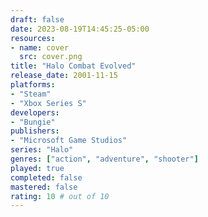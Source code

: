 ```yaml
---
draft: false
date: 2023-08-19T14:45:25-05:00
resources:
- name: cover
  src: cover.png
title: "Halo Combat Evolved"
release_date: 2001-11-15
platforms:
- "Steam"
- "Xbox Series S"
developers: 
- "Bungie"
publishers:
- "Microsoft Game Studios"
series: "Halo"
genres: ["action", "adventure", "shooter"]
played: true
completed: false
mastered: false
rating: 10 # out of 10
---
```


